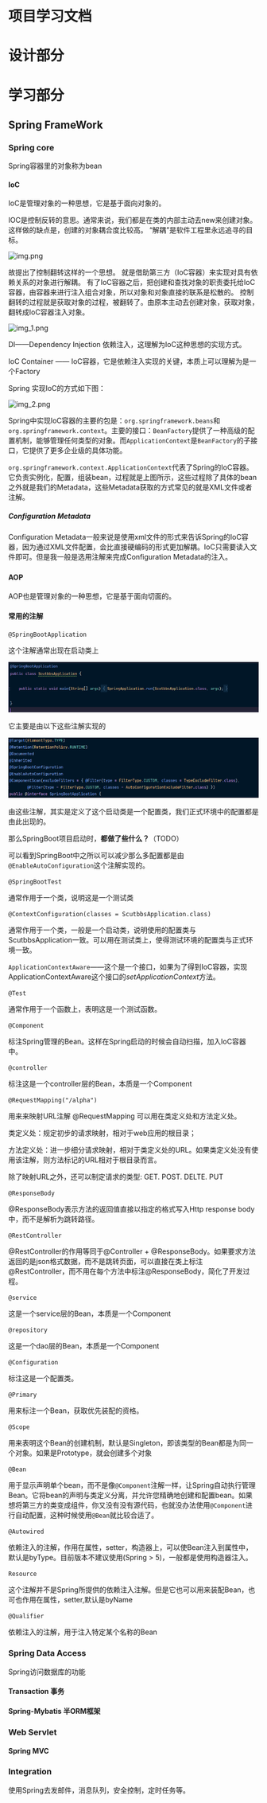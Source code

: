 # 项目学习文档
# 设计部分



# 学习部分
## Spring FrameWork

### Spring core
Spring容器里的对象称为bean
#### IoC
IoC是管理对象的一种思想，它是基于面向对象的。

IOC是控制反转的意思。通常来说，我们都是在类的内部主动去new来创建对象。这样做的缺点是，创建的对象耦合度比较高。
“解耦”是软件工程里永远追寻的目标。

![img.png](Readme.assets/img.png)

故提出了控制翻转这样的一个思想。 就是借助第三方（IoC容器）来实现对具有依赖关系的对象进行解耦。
有了IoC容器之后，把创建和查找对象的职责委托给IoC容器，由容器来进行注入组合对象，所以对象和对象直接的联系是松散的。
控制翻转的过程就是获取对象的过程，被翻转了。由原本主动去创建对象，获取对象，翻转成IoC容器注入对象。

![img_1.png](Readme.assets/img_1.png)

DI——Dependency Injection 依赖注入，这理解为IoC这种思想的实现方式。

IoC Container —— IoC容器，它是依赖注入实现的关键，本质上可以理解为是一个Factory

Spring 实现IoC的方式如下图：

![img_2.png](Readme.assets/img_2.png)

Spring中实现IoC容器的主要的包是：`org.springframework.beans`和`org.springframework.context`。主要的接口：`BeanFactory`提供了一种高级的配置机制，能够管理任何类型的对象。而`ApplicationContext`是`BeanFactory`的子接口，它提供了更多企业级的具体功能。

`org.springframework.context.ApplicationContext`代表了Spring的IoC容器。它负责实例化，配置，组装bean，过程就是上图所示，这些过程除了具体的bean之外就是我们的Metadata，这些Metadata获取的方式常见的就是XML文件或者注解。

##### Configuration Metadata

Configuration Metadata一般来说是使用xml文件的形式来告诉Spring的IoC容器，因为通过XML文件配置，会比直接硬编码的形式更加解耦。IoC只需要读入文件即可。但是我一般是选用注解来完成Configuration Metadata的注入。

### 



#### AOP
AOP也是管理对象的一种思想，它是基于面向切面的。



#### 常用的注解

`@SpringBootApplication`

这个注解通常出现在启动类上

![image-20221108212239603](Readme.assets/image-20221108212239603.png)

它主要是由以下这些注解实现的

![image-20221108212303731](Readme.assets/image-20221108212303731.png)

由这些注解，其实是定义了这个启动类是一个配置类，我们正式环境中的配置都是由此出现的。

那么SpringBoot项目启动时，**都做了些什么？**（TODO）

可以看到SpringBoot中之所以可以减少那么多配置都是由`@EnableAutoConfiguration`这个注解实现的。

`@SpringBootTest`

通常作用于一个类，说明这是一个测试类

`@ContextConfiguration(classes = ScutbbsApplication.class)`

通常作用于一个类，一般是一个启动类，说明使用的配置类与ScutbbsApplication一致。可以用在测试类上，使得测试环境的配置类与正式环境一致。

`ApplicationContextAware`——这个是一个接口，如果为了得到IoC容器，实现ApplicationContextAware这个接口的*setApplicationContext*方法。

`@Test`

通常作用于一个函数上，表明这是一个测试函数。

`@Component`

标注Spring管理的Bean。这样在Spring启动的时候会自动扫描，加入IoC容器中。

`@controller`

标注这是一个controller层的Bean，本质是一个Component

`@RequestMapping("/alpha")`

用来来映射URL注解 @RequestMapping 可以用在类定义处和方法定义处。

类定义处：规定初步的请求映射，相对于web应用的根目录；

方法定义处：进一步细分请求映射，相对于类定义处的URL。如果类定义处没有使用该注解，则方法标记的URL相对于根目录而言。

除了映射URL之外，还可以制定请求的类型: GET. POST. DELTE. PUT

`@ResponseBody`

@ResponseBody表示方法的返回值直接以指定的格式写入Http response body中，而不是解析为跳转路径。

`@RestController`

@RestController的作用等同于@Controller + @ResponseBody。如果要求方法返回的是json格式数据，而不是跳转页面，可以直接在类上标注@RestController，而不用在每个方法中标注@ResponseBody，简化了开发过程。

`@service`

这是一个service层的Bean，本质是一个Component

`@repository`

这是一个dao层的Bean，本质是一个Component

`@Configuration`

标注这是一个配置类。

`@Primary`

用来标注一个Bean，获取优先装配的资格。

`@Scope`

用来表明这个Bean的创建机制，默认是Singleton，即该类型的Bean都是为同一个对象。如果是Prototype，就会创建多个对象

`@Bean`

用于显示声明单个bean，而不是像`@Component`注解一样，让Spring自动执行管理Bean。它将bean的声明与类定义分离，并允许您精确地创建和配置bean。如果想将第三方的类变成组件，你又没有没有源代码，也就没办法使用`@Component`进行自动配置，这种时候使用`@Bean`就比较合适了。

`@Autowired	`

依赖注入的注解，作用在属性，setter，构造器上，可以使Bean注入到属性中，默认是byType。目前版本不建议使用(Spring > 5)，一般都是使用构造器注入。

`Resource`

这个注解并不是Spring所提供的依赖注入注解。但是它也可以用来装配Bean，也可也作用在属性，setter,默认是byName

`@Qualifier`

依赖注入的注解，用于注入特定某个名称的Bean

### Spring Data Access
Spring访问数据库的功能
#### Transaction 事务
#### Spring-Mybatis 半ORM框架
### Web Servlet
#### Spring MVC

### Integration
使用Spring去发邮件，消息队列，安全控制，定时任务等。